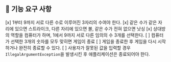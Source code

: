 ## 🚀 기능 요구 사항


[x] 1부터 9까지 서로 다른 수로 이루어진 3자리의 수여야 한다.
[x] 같은 수가 같은 자리에 있으면 스트라이크, 다른 자리에 있으면 볼, 같은 수가 전혀 없으면 낫싱
[x] 상대방의 역할을 컴퓨터가 하며, 1에서 9까지 서로 다른 임의의 수 3개를 선택한다.
[ ] 컴퓨터가 선택한 3개의 숫자를 모두 맞히면 게임이 종료
[ ] 게임을 종료한 후 게임을 다시 시작하거나 완전히 종료할 수 있다.
[ ] 사용자가 잘못된 값을 입력할 경우 `IllegalArgumentException`을 발생시킨 후 애플리케이션은 종료되어야 한다.
